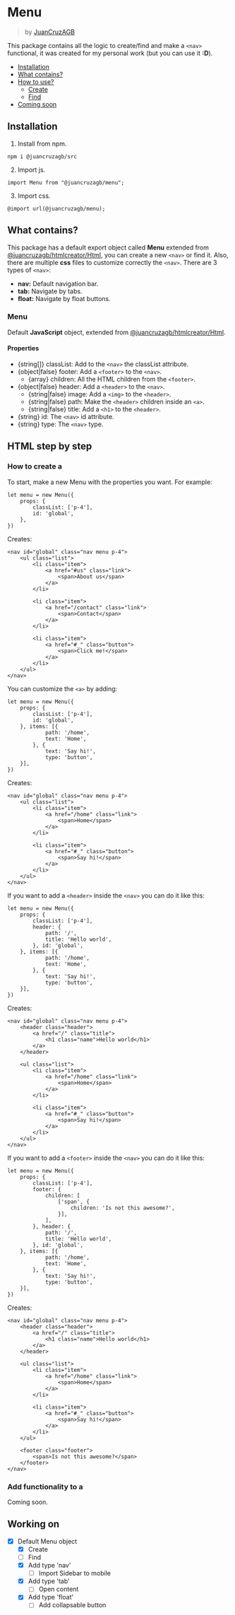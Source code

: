 # Menu
> by [JuanCruzAGB](https://github.com/JuanCruzAGB)

This package contains all the logic to create/find and make a `<nav>` functional, it was created for my personal work (but you can use it **:D**).

 - [Installation](#installation)
 - [What contains?](#what-contains)
 - [How to use?](#html-step-by-step)
	- [Create](#how-to-create-a-nav)
	- [Find](#add-functionality-to-a-nav)
 - [Coming soon](#working-on)

## Installation
 1. Install from npm.
```
npm i @juancruzagb/src
```
 2. Import js.
```
import Menu from "@juancruzagb/menu";
```
 3. Import css.
```
@import url(@juancruzagb/menu);
```

## What contains?
This package has a default export object called **Menu** extended from [@juancruzagb/htmlcreator/Html](https://www.npmjs.com/package/@juancruzagb/htmlcreator), you can create a new `<nav>` or find it.
Also, there are multiple **css** files to customize correctly the `<nav>`.
There are 3 types of `<nav>`:
 - **nav:** Default navigation bar.
 - **tab:** Navigate by tabs.
 - **float:** Navigate by float buttons.

### Menu
Default **JavaScript** object, extended from [@juancruzagb/htmlcreator/Html](https://www.npmjs.com/package/@juancruzagb/htmlcreator).

#### Properties
 - {string[]} classList: Add to the `<nav>` the classList attribute.
 - {object|false} footer: Add a `<footer>` to the `<nav>`.
	- {array} children: All the HTML children from the `<footer>`.
 - {object|false} header: Add a `<header>` to the `<nav>`.
	- {string|false} image: Add a `<img>` to the `<header>`.
	- {string|false} path: Make the `<header>` children inside an `<a>`.
	- {string|false} title: Add a `<h1>` to the `<header>`.
 - {string} id: The `<nav>` id attribute.
 - {string} type: The `<nav>` type.
## HTML step by step

### How to create a <nav>
To start, make a new Menu with the properties you want. For example:
```
let menu = new Menu({
	props: {
		classList: ['p-4'],
		id: 'global',
	},
})
```
Creates:
```
<nav id="global" class="nav menu p-4">
	<ul class="list">
		<li class="item">
			<a href="#us" class="link">
				<span>About us</span>
			</a>
		</li>

		<li class="item">
			<a href="/contact" class="link">
				<span>Contact</span>
			</a>
		</li>

		<li class="item">
			<a href="#_" class="button">
				<span>Click me!</span>
			</a>
		</li>
	</ul>
</nav>
```

You can customize the `<a>` by adding:
```
let menu = new Menu({
	props: {
		classList: ['p-4'],
		id: 'global',
	}, items: [{
            path: '/home',
            text: 'Home',
        }, {
            text: 'Say hi!',
            type: 'button',
	}],
})
```
Creates:
```
<nav id="global" class="nav menu p-4">
	<ul class="list">
		<li class="item">
			<a href="/home" class="link">
				<span>Home</span>
			</a>
		</li>

		<li class="item">
			<a href="#_" class="button">
				<span>Say hi!</span>
			</a>
		</li>
	</ul>
</nav>
```

If you want to add a `<header>` inside the `<nav>` you can do it like this:
```
let menu = new Menu({
	props: {
		classList: ['p-4'],
		header: {
			path: '/',
			title: 'Hello world',
		}, id: 'global',
	}, items: [{
            path: '/home',
            text: 'Home',
        }, {
            text: 'Say hi!',
            type: 'button',
	}],
})
```
Creates:
```
<nav id="global" class="nav menu p-4">
	<header class="header">
		<a href="/" class="title">
			<h1 class="name">Hello world</h1>
		</a>
	</header>

	<ul class="list">
		<li class="item">
			<a href="/home" class="link">
				<span>Home</span>
			</a>
		</li>

		<li class="item">
			<a href="#_" class="button">
				<span>Say hi!</span>
			</a>
		</li>
	</ul>
</nav>
```

If you want to add a `<footer>` inside the `<nav>` you can do it like this:
```
let menu = new Menu({
	props: {
		classList: ['p-4'],
		footer: {
			children: [
				['span', {
					children: 'Is not this awesome?',
				}],
			],
		}, header: {
			path: '/',
			title: 'Hello world',
		}, id: 'global',
	}, items: [{
            path: '/home',
            text: 'Home',
        }, {
            text: 'Say hi!',
            type: 'button',
	}],
})
```
Creates:
```
<nav id="global" class="nav menu p-4">
	<header class="header">
		<a href="/" class="title">
			<h1 class="name">Hello world</h1>
		</a>
	</header>

	<ul class="list">
		<li class="item">
			<a href="/home" class="link">
				<span>Home</span>
			</a>
		</li>

		<li class="item">
			<a href="#_" class="button">
				<span>Say hi!</span>
			</a>
		</li>
	</ul>

	<footer class="footer">
		<span>Is not this awesome?</span>
	</footer>
</nav>
```

### Add functionality to a <nav>
Coming soon.

## Working on
 - [X] Default Menu object
 	- [X] Create
 	- [ ] Find
	- [X] Add type 'nav'
		- [ ] Import Sidebar to mobile
	- [X] Add type 'tab'
		- [ ] Open content
	- [X] Add type 'float'
		- [ ] Add collapsable button